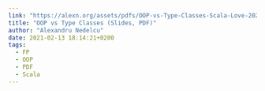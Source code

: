 ```yaml
---
link: "https://alexn.org/assets/pdfs/OOP-vs-Type-Classes-Scala-Love-2021.pdf"
title: "OOP vs Type Classes (Slides, PDF)"
author: "Alexandru Nedelcu"
date: 2021-02-13 18:14:21+0200
tags: 
  - FP
  - OOP
  - PDF
  - Scala
---
```

